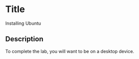 # Title
Installing Ubuntu


## Description
To complete the lab, you will want to be on a desktop device. 
